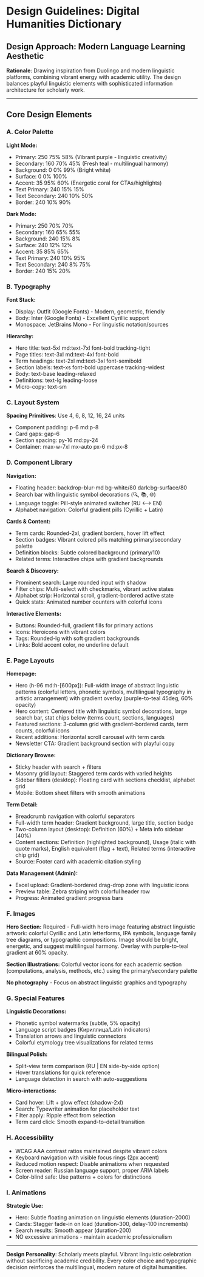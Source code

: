 # Design Guidelines: Digital Humanities Dictionary

## Design Approach: Modern Language Learning Aesthetic
**Rationale**: Drawing inspiration from Duolingo and modern linguistic platforms, combining vibrant energy with academic utility. The design balances playful linguistic elements with sophisticated information architecture for scholarly work.

---

## Core Design Elements

### A. Color Palette

**Light Mode:**
- Primary: 250 75% 58% (Vibrant purple - linguistic creativity)
- Secondary: 160 70% 45% (Fresh teal - multilingual harmony)
- Background: 0 0% 99% (Bright white)
- Surface: 0 0% 100%
- Accent: 35 95% 60% (Energetic coral for CTAs/highlights)
- Text Primary: 240 15% 15%
- Text Secondary: 240 10% 50%
- Border: 240 10% 90%

**Dark Mode:**
- Primary: 250 70% 70%
- Secondary: 160 65% 55%
- Background: 240 15% 8%
- Surface: 240 12% 12%
- Accent: 35 85% 65%
- Text Primary: 240 10% 95%
- Text Secondary: 240 8% 75%
- Border: 240 15% 20%

### B. Typography

**Font Stack:**
- Display: Outfit (Google Fonts) - Modern, geometric, friendly
- Body: Inter (Google Fonts) - Excellent Cyrillic support
- Monospace: JetBrains Mono - For linguistic notation/sources

**Hierarchy:**
- Hero title: text-5xl md:text-7xl font-bold tracking-tight
- Page titles: text-3xl md:text-4xl font-bold
- Term headings: text-2xl md:text-3xl font-semibold
- Section labels: text-xs font-bold uppercase tracking-widest
- Body: text-base leading-relaxed
- Definitions: text-lg leading-loose
- Micro-copy: text-sm

### C. Layout System

**Spacing Primitives**: Use 4, 6, 8, 12, 16, 24 units
- Component padding: p-6 md:p-8
- Card gaps: gap-6
- Section spacing: py-16 md:py-24
- Container: max-w-7xl mx-auto px-6 md:px-8

### D. Component Library

**Navigation:**
- Floating header: backdrop-blur-md bg-white/80 dark:bg-surface/80
- Search bar with linguistic symbol decorations (🔍, 📚, 🌐)
- Language toggle: Pill-style animated switcher (RU ⟷ EN)
- Alphabet navigation: Colorful gradient pills (Cyrillic + Latin)

**Cards & Content:**
- Term cards: Rounded-2xl, gradient borders, hover lift effect
- Section badges: Vibrant colored pills matching primary/secondary palette
- Definition blocks: Subtle colored background (primary/10)
- Related terms: Interactive chips with gradient backgrounds

**Search & Discovery:**
- Prominent search: Large rounded input with shadow
- Filter chips: Multi-select with checkmarks, vibrant active states
- Alphabet strip: Horizontal scroll, gradient-bordered active state
- Quick stats: Animated number counters with colorful icons

**Interactive Elements:**
- Buttons: Rounded-full, gradient fills for primary actions
- Icons: Heroicons with vibrant colors
- Tags: Rounded-lg with soft gradient backgrounds
- Links: Bold accent color, no underline default

### E. Page Layouts

**Homepage:**
- Hero (h-96 md:h-[600px]): Full-width image of abstract linguistic patterns (colorful letters, phonetic symbols, multilingual typography in artistic arrangement) with gradient overlay (purple-to-teal 45deg, 60% opacity)
- Hero content: Centered title with linguistic symbol decorations, large search bar, stat chips below (terms count, sections, languages)
- Featured sections: 3-column grid with gradient-bordered cards, term counts, colorful icons
- Recent additions: Horizontal scroll carousel with term cards
- Newsletter CTA: Gradient background section with playful copy

**Dictionary Browse:**
- Sticky header with search + filters
- Masonry grid layout: Staggered term cards with varied heights
- Sidebar filters (desktop): Floating card with sections checklist, alphabet grid
- Mobile: Bottom sheet filters with smooth animations

**Term Detail:**
- Breadcrumb navigation with colorful separators
- Full-width term header: Gradient background, large title, section badge
- Two-column layout (desktop): Definition (60%) + Meta info sidebar (40%)
- Content sections: Definition (highlighted background), Usage (italic with quote marks), English equivalent (flag + text), Related terms (interactive chip grid)
- Source: Footer card with academic citation styling

**Data Management (Admin):**
- Excel upload: Gradient-bordered drag-drop zone with linguistic icons
- Preview table: Zebra striping with colorful header row
- Progress: Animated gradient progress bars

### F. Images

**Hero Section:**
Required - Full-width hero image featuring abstract linguistic artwork: colorful Cyrillic and Latin letterforms, IPA symbols, language family tree diagrams, or typographic compositions. Image should be bright, energetic, and suggest multilingual harmony. Overlay with purple-to-teal gradient at 60% opacity.

**Section Illustrations:**
Colorful vector icons for each academic section (computations, analysis, methods, etc.) using the primary/secondary palette

**No photography** - Focus on abstract linguistic graphics and typography

### G. Special Features

**Linguistic Decorations:**
- Phonetic symbol watermarks (subtle, 5% opacity)
- Language script badges (Кириллица/Latin indicators)
- Translation arrows and linguistic connectors
- Colorful etymology tree visualizations for related terms

**Bilingual Polish:**
- Split-view term comparison (RU | EN side-by-side option)
- Hover translations for quick reference
- Language detection in search with auto-suggestions

**Micro-interactions:**
- Card hover: Lift + glow effect (shadow-2xl)
- Search: Typewriter animation for placeholder text
- Filter apply: Ripple effect from selection
- Term card click: Smooth expand-to-detail transition

### H. Accessibility

- WCAG AAA contrast ratios maintained despite vibrant colors
- Keyboard navigation with visible focus rings (2px accent)
- Reduced motion respect: Disable animations when requested
- Screen reader: Russian language support, proper ARIA labels
- Color-blind safe: Use patterns + colors for distinctions

### I. Animations

**Strategic Use:**
- Hero: Subtle floating animation on linguistic elements (duration-2000)
- Cards: Stagger fade-in on load (duration-300, delay-100 increments)
- Search results: Smooth appear (duration-200)
- NO excessive animations - maintain academic professionalism

---

**Design Personality**: Scholarly meets playful. Vibrant linguistic celebration without sacrificing academic credibility. Every color choice and typographic decision reinforces the multilingual, modern nature of digital humanities.
